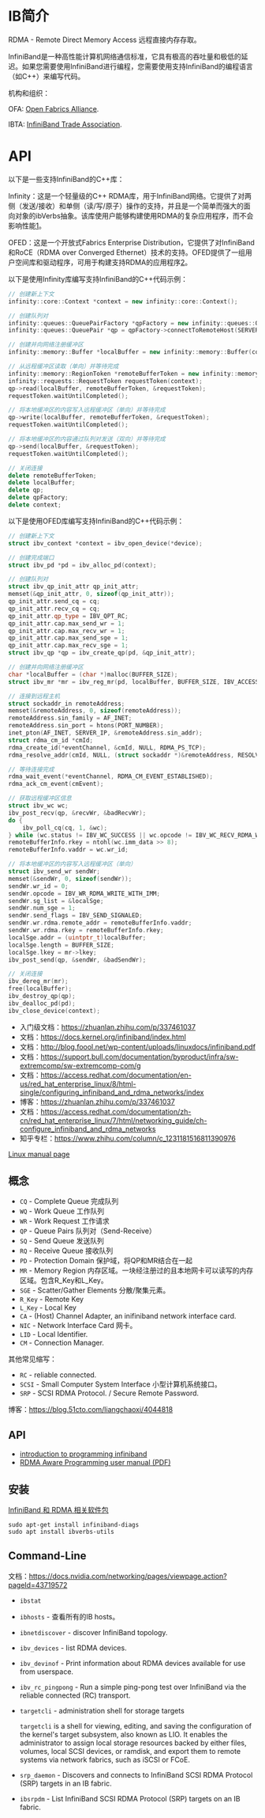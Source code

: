 # IB简介

RDMA - Remote Direct Memory Access 远程直接内存存取。

InfiniBand是一种高性能计算机网络通信标准，它具有极高的吞吐量和极低的延迟。如果您需要使用InfiniBand进行编程，您需要使用支持InfiniBand的编程语言（如C++）来编写代码。

机构和组织：

OFA: [Open Fabrics Alliance](https://www.openfabrics.org/).

IBTA: [InfiniBand Trade Association](https://www.infinibandta.org/).

# API

以下是一些支持InfiniBand的C++库：

Infinity：这是一个轻量级的C++ RDMA库，用于InfiniBand网络。它提供了对两侧（发送/接收）和单侧（读/写/原子）操作的支持，并且是一个简单而强大的面向对象的ibVerbs抽象。该库使用户能够构建使用RDMA的复杂应用程序，而不会影响性能[1](https://github.com/claudebarthels/infinity)。

OFED：这是一个开放式Fabrics Enterprise Distribution，它提供了对InfiniBand和RoCE（RDMA over Converged Ethernet）技术的支持。OFED提供了一组用户空间库和驱动程序，可用于构建支持RDMA的应用程序[2](https://zhuanlan.zhihu.com/p/337461037)。

以下是使用Infinity库编写支持InfiniBand的C++代码示例：

```cpp
// 创建新上下文
infinity::core::Context *context = new infinity::core::Context();

// 创建队列对
infinity::queues::QueuePairFactory *qpFactory = new infinity::queues::QueuePairFactory(context);
infinity::queues::QueuePair *qp = qpFactory->connectToRemoteHost(SERVER_IP, PORT_NUMBER);

// 创建并向网络注册缓冲区
infinity::memory::Buffer *localBuffer = new infinity::memory::Buffer(context, BUFFER_SIZE);

// 从远程缓冲区读取（单向）并等待完成
infinity::memory::RegionToken *remoteBufferToken = new infinity::memory::RegionToken(REMOTE_BUFFER_INFO);
infinity::requests::RequestToken requestToken(context);
qp->read(localBuffer, remoteBufferToken, &requestToken);
requestToken.waitUntilCompleted();

// 将本地缓冲区的内容写入远程缓冲区（单向）并等待完成
qp->write(localBuffer, remoteBufferToken, &requestToken);
requestToken.waitUntilCompleted();

// 将本地缓冲区的内容通过队列对发送（双向）并等待完成
qp->send(localBuffer, &requestToken);
requestToken.waitUntilCompleted();

// 关闭连接
delete remoteBufferToken;
delete localBuffer;
delete qp;
delete qpFactory;
delete context;
```

以下是使用OFED库编写支持InfiniBand的C++代码示例：

```cpp
// 创建新上下文
struct ibv_context *context = ibv_open_device(*device);

// 创建完成端口
struct ibv_pd *pd = ibv_alloc_pd(context);

// 创建队列对
struct ibv_qp_init_attr qp_init_attr;
memset(&qp_init_attr, 0, sizeof(qp_init_attr));
qp_init_attr.send_cq = cq;
qp_init_attr.recv_cq = cq;
qp_init_attr.qp_type = IBV_QPT_RC;
qp_init_attr.cap.max_send_wr = 1;
qp_init_attr.cap.max_recv_wr = 1;
qp_init_attr.cap.max_send_sge = 1;
qp_init_attr.cap.max_recv_sge = 1;
struct ibv_qp *qp = ibv_create_qp(pd, &qp_init_attr);

// 创建并向网络注册缓冲区
char *localBuffer = (char *)malloc(BUFFER_SIZE);
struct ibv_mr *mr = ibv_reg_mr(pd, localBuffer, BUFFER_SIZE, IBV_ACCESS_LOCAL_WRITE | IBV_ACCESS_REMOTE_READ | IBV_ACCESS_REMOTE_WRITE);

// 连接到远程主机
struct sockaddr_in remoteAddress;
memset(&remoteAddress, 0, sizeof(remoteAddress));
remoteAddress.sin_family = AF_INET;
remoteAddress.sin_port = htons(PORT_NUMBER);
inet_pton(AF_INET, SERVER_IP, &remoteAddress.sin_addr);
struct rdma_cm_id *cmId;
rdma_create_id(*eventChannel, &cmId, NULL, RDMA_PS_TCP);
rdma_resolve_addr(cmId, NULL, (struct sockaddr *)&remoteAddress, RESOLVE_TIMEOUT_MS);

// 等待连接完成
rdma_wait_event(*eventChannel, RDMA_CM_EVENT_ESTABLISHED);
rdma_ack_cm_event(cmEvent);

// 获取远程缓冲区信息
struct ibv_wc wc;
ibv_post_recv(qp, &recvWr, &badRecvWr);
do {
    ibv_poll_cq(cq, 1, &wc);
} while (wc.status != IBV_WC_SUCCESS || wc.opcode != IBV_WC_RECV_RDMA_WITH_IMM || wc.imm_data != htonl(IMM_DATA));
remoteBufferInfo.rkey = ntohl(wc.imm_data >> 8);
remoteBufferInfo.vaddr = wc.wr_id;

// 将本地缓冲区的内容写入远程缓冲区（单向）
struct ibv_send_wr sendWr;
memset(&sendWr, 0, sizeof(sendWr));
sendWr.wr_id = 0;
sendWr.opcode = IBV_WR_RDMA_WRITE_WITH_IMM;
sendWr.sg_list = &localSge;
sendWr.num_sge = 1;
sendWr.send_flags = IBV_SEND_SIGNALED;
sendWr.wr.rdma.remote_addr = remoteBufferInfo.vaddr;
sendWr.wr.rdma.rkey = remoteBufferInfo.rkey;
localSge.addr = (uintptr_t)localBuffer;
localSge.length = BUFFER_SIZE;
localSge.lkey = mr->lkey;
ibv_post_send(qp, &sendWr, &badSendWr);

// 关闭连接
ibv_dereg_mr(mr);
free(localBuffer);
ibv_destroy_qp(qp);
ibv_dealloc_pd(pd);
ibv_close_device(context);
```

* 入门级文档：https://zhuanlan.zhihu.com/p/337461037
* 文档：https://docs.kernel.org/infiniband/index.html
* 文档：http://blog.foool.net/wp-content/uploads/linuxdocs/infiniband.pdf
* 文档：https://support.bull.com/documentation/byproduct/infra/sw-extremcomp/sw-extremcomp-com/g
* 文档：https://access.redhat.com/documentation/en-us/red_hat_enterprise_linux/8/html-single/configuring_infiniband_and_rdma_networks/index
* 博客：https://zhuanlan.zhihu.com/p/337461037
* 文档：https://access.redhat.com/documentation/zh-cn/red_hat_enterprise_linux/7/html/networking_guide/ch-configure_infiniband_and_rdma_networks
* 知乎专栏：https://www.zhihu.com/column/c_1231181516811390976

[Linux manual page](https://man7.org/linux/man-pages/man3/ibv_reg_mr.3.html)

## 概念

* `CQ` - Complete Queue 完成队列
* `WQ` - Work Queue 工作队列
* `WR` - Work Request 工作请求
* `QP` - Queue Pairs 队列对（Send-Receive）
* `SQ` - Send Queue 发送队列
* `RQ` - Receive Queue 接收队列
* `PD` - Protection Domain 保护域，将QP和MR结合在一起
* `MR` - Memory Region 内存区域。一块经注册过的且本地网卡可以读写的内存区域。包含R_Key和L_Key。
* `SGE` - Scatter/Gather Elements 分散/聚集元素。
* `R_Key` - Remote Key
* `L_Key` - Local Key
* `CA` - (Host) Channel Adapter, an inifiniband network interface card.
* `NIC` - Network Interface Card 网卡。
* `LID` - Local Identifier.
* `CM` - Connection Manager.

其他常见缩写：

* `RC` - reliable connected.
* `SCSI` - Small Computer System Interface 小型计算机系统接口。
* `SRP` - SCSI RDMA Protocol. / Secure Remote Password.

博客：https://blog.51cto.com/liangchaoxi/4044818


## API

- [introduction to programming infiniband](https://insujang.github.io/2020-02-09/introduction-to-programming-infiniband/)
- [RDMA Aware Programming user manual (PDF)](https://indico.cern.ch/event/218156/attachments/351725/490089/RDMA_Aware_Programming_user_manual.pdf)

## 安装

[InfiniBand 和 RDMA 相关软件包](https://access.redhat.com/documentation/zh-cn/red_hat_enterprise_linux/7/html/networking_guide/sec-infiniband_and_rdma_related_software_packages)

    sudo apt-get install infiniband-diags
    sudo apt install ibverbs-utils



## Command-Line


文档：https://docs.nvidia.com/networking/pages/viewpage.action?pageId=43719572

* `ibstat`
* `ibhosts` - 查看所有的IB hosts。
* `ibnetdiscover` - discover InfiniBand topology.
* `ibv_devices` - list RDMA devices.
* `ibv_devinof` - Print information about RDMA devices available for use from userspace.
* `ibv_rc_pingpong` - Run a simple ping-pong test over InfiniBand via the reliable connected (RC) transport.
* `targetcli` - administration shell for storage targets

    `targetcli` is  a  shell for viewing, editing, and saving the configuration of the kernel's target subsystem,
    also known as LIO. It enables the administrator to assign local storage resources backed by either files,
    volumes, local SCSI devices, or ramdisk, and export them to remote systems via network fabrics, such as iSCSI or FCoE.

* `srp_daemon` - Discovers and connects to InfiniBand SCSI RDMA Protocol (SRP) targets in an IB fabric.
* `ibsrpdm` - List InfiniBand SCSI RDMA Protocol (SRP) targets on an IB fabric.